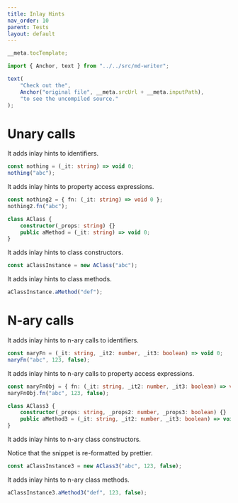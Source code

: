 ```yaml
---
title: Inlay Hints
nav_order: 10
parent: Tests
layout: default
---
```


```ts eval --out=md --hide
__meta.tocTemplate;
```

```ts eval --out=md --hide
import { Anchor, text } from "../../src/md-writer";

text(
    "Check out the",
    Anchor("original file", __meta.srcUrl + __meta.inputPath),
    "to see the uncompiled source."
);
```

# Unary calls

It adds inlay hints to identifiers.

```ts eval --hideout
const nothing = (_it: string) => void 0;
nothing("abc");
```

It adds inlay hints to property access expressions.

```ts eval --hideout
const nothing2 = { fn: (_it: string) => void 0 };
nothing2.fn("abc");
```

```ts eval
class AClass {
    constructor(_props: string) {}
    public aMethod = (_it: string) => void 0;
}
```

It adds inlay hints to class constructors.

```ts eval
const aClassInstance = new AClass("abc");
```

It adds inlay hints to class methods.

```ts eval --hideout
aClassInstance.aMethod("def");
```

# N-ary calls

It adds inlay hints to n-ary calls to identifiers.

```ts eval --hideout
const naryFn = (_it: string, _it2: number, _it3: boolean) => void 0;
naryFn("abc", 123, false);
```

It adds inlay hints to n-ary calls to property access expressions.

```ts eval --hideout
const naryFnObj = { fn: (_it: string, _it2: number, _it3: boolean) => void 0 };
naryFnObj.fn("abc", 123, false);
```

```ts eval
class AClass3 {
    constructor(_props: string, _props2: number, _props3: boolean) {}
    public aMethod3 = (_it: string, _it2: number, _it3: boolean) => void 0;
}
```

It adds inlay hints to n-ary class constructors.

Notice that the snippet is re-formatted by prettier.

```ts eval --meta
const aClassInstance3 = new AClass3("abc", 123, false);
```

It adds inlay hints to n-ary class methods.

```ts eval --hideout
aClassInstance3.aMethod3("def", 123, false);
```
